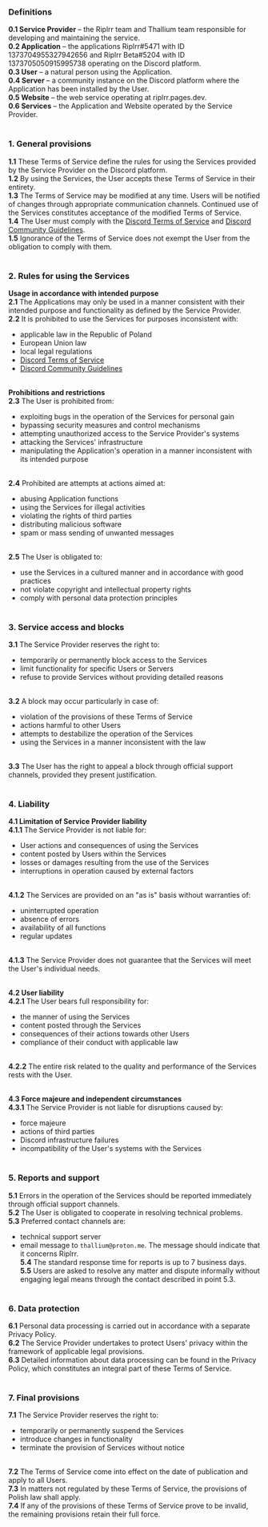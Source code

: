 ### Definitions<br>
**0.1 Service Provider** – the Riplrr team and Thallium team responsible for developing and maintaining the service.<br>
**0.2 Application** – the applications Riplrr#5471 with ID 1373704955327942656 and Riplrr Beta#5204 with ID 1373705050915995738 operating on the Discord platform.<br>
**0.3 User** – a natural person using the Application.<br>
**0.4 Server** – a community instance on the Discord platform where the Application has been installed by the User.<br>
**0.5 Website** – the web service operating at riplrr.pages.dev.<br>
**0.6 Services** – the Application and Website operated by the Service Provider.<br><br>

### 1. General provisions<br>
**1.1** These Terms of Service define the rules for using the Services provided by the Service Provider on the Discord platform.<br>
**1.2** By using the Services, the User accepts these Terms of Service in their entirety.<br>
**1.3** The Terms of Service may be modified at any time. Users will be notified of changes through appropriate communication channels. Continued use of the Services constitutes acceptance of the modified Terms of Service.<br>
**1.4** The User must comply with the [Discord Terms of Service](https://discord.com/terms) and [Discord Community Guidelines](https://discord.com/guidelines).<br>
**1.5** Ignorance of the Terms of Service does not exempt the User from the obligation to comply with them.<br><br>

### 2. Rules for using the Services<br>
**Usage in accordance with intended purpose**<br>
**2.1** The Applications may only be used in a manner consistent with their intended purpose and functionality as defined by the Service Provider.<br>
**2.2** It is prohibited to use the Services for purposes inconsistent with:<br>
- applicable law in the Republic of Poland<br>
- European Union law<br>
- local legal regulations<br>
- [Discord Terms of Service](https://discord.com/terms)<br>
- [Discord Community Guidelines](https://discord.com/guidelines)<br><br>

**Prohibitions and restrictions**<br>
**2.3** The User is prohibited from:<br>
- exploiting bugs in the operation of the Services for personal gain<br>
- bypassing security measures and control mechanisms<br>
- attempting unauthorized access to the Service Provider's systems<br>
- attacking the Services' infrastructure<br>
- manipulating the Application's operation in a manner inconsistent with its intended purpose<br><br>

**2.4** Prohibited are attempts at actions aimed at:<br>
- abusing Application functions<br>
- using the Services for illegal activities<br>
- violating the rights of third parties<br>
- distributing malicious software<br>
- spam or mass sending of unwanted messages<br><br>

**2.5** The User is obligated to:<br>
- use the Services in a cultured manner and in accordance with good practices<br>
- not violate copyright and intellectual property rights<br>
- comply with personal data protection principles<br><br>

### 3. Service access and blocks<br>
**3.1** The Service Provider reserves the right to:<br>
- temporarily or permanently block access to the Services<br>
- limit functionality for specific Users or Servers<br>
- refuse to provide Services without providing detailed reasons<br><br>

**3.2** A block may occur particularly in case of:<br>
- violation of the provisions of these Terms of Service<br>
- actions harmful to other Users<br>
- attempts to destabilize the operation of the Services<br>
- using the Services in a manner inconsistent with the law<br><br>

**3.3** The User has the right to appeal a block through official support channels, provided they present justification.<br><br>

### 4. Liability<br>
**4.1 Limitation of Service Provider liability**<br>
**4.1.1** The Service Provider is not liable for:<br>
- User actions and consequences of using the Services<br>
- content posted by Users within the Services<br>
- losses or damages resulting from the use of the Services<br>
- interruptions in operation caused by external factors<br><br>

**4.1.2** The Services are provided on an "as is" basis without warranties of:<br>
- uninterrupted operation<br>
- absence of errors<br>
- availability of all functions<br>
- regular updates<br><br>

**4.1.3** The Service Provider does not guarantee that the Services will meet the User's individual needs.<br><br>

**4.2 User liability**<br>
**4.2.1** The User bears full responsibility for:<br>
- the manner of using the Services<br>
- content posted through the Services<br>
- consequences of their actions towards other Users<br>
- compliance of their conduct with applicable law<br><br>

**4.2.2** The entire risk related to the quality and performance of the Services rests with the User.<br><br>

**4.3 Force majeure and independent circumstances**<br>
**4.3.1** The Service Provider is not liable for disruptions caused by:<br>
- force majeure<br>
- actions of third parties<br>
- Discord infrastructure failures<br>
- incompatibility of the User's systems with the Services<br><br>

### 5. Reports and support<br>
**5.1** Errors in the operation of the Services should be reported immediately through official support channels.<br>
**5.2** The User is obligated to cooperate in resolving technical problems.<br>
**5.3** Preferred contact channels are:<br>
- technical support server<br>
- email message to `thallium@proton.me`. The message should indicate that it concerns Riplrr.<br>
**5.4** The standard response time for reports is up to 7 business days.<br>
**5.5** Users are asked to resolve any matter and dispute informally without engaging legal means through the contact described in point 5.3.<br><br>

### 6. Data protection<br>
**6.1** Personal data processing is carried out in accordance with a separate Privacy Policy.<br>
**6.2** The Service Provider undertakes to protect Users' privacy within the framework of applicable legal provisions.<br>
**6.3** Detailed information about data processing can be found in the Privacy Policy, which constitutes an integral part of these Terms of Service.<br><br>

### 7. Final provisions<br>
**7.1** The Service Provider reserves the right to:<br>
- temporarily or permanently suspend the Services<br>
- introduce changes in functionality<br>
- terminate the provision of Services without notice<br><br>

**7.2** The Terms of Service come into effect on the date of publication and apply to all Users.<br>
**7.3** In matters not regulated by these Terms of Service, the provisions of Polish law shall apply.<br>
**7.4** If any of the provisions of these Terms of Service prove to be invalid, the remaining provisions retain their full force.<br>
